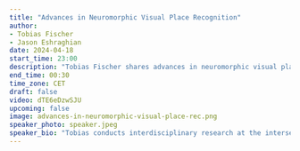 ```yaml
---
title: "Advances in Neuromorphic Visual Place Recognition"
author: 
- Tobias Fischer
- Jason Eshraghian
date: 2024-04-18
start_time: 23:00
description: "Tobias Fischer shares advances in neuromorphic visual place recognition."
end_time: 00:30
time_zone: CET
draft: false
video: dTE6eDzwSJU
upcoming: false
image: advances-in-neuromorphic-visual-place-rec.png
speaker_photo: speaker.jpeg
speaker_bio: "Tobias conducts interdisciplinary research at the intersection of intelligent robotics, computer vision, and computational cognition. My main goal is to develop high-performing, bio-inspired computer vision algorithms that simultaneously examine animals/humans and robots' perceptional capabilities. He is a Senior Lecturer (US: Associate Professor) and Chief Investigator in Queensland University of Technology's Centre for Robotics. He is also a recipient of the prestigious Discovery Early Career Researcher Award (DECRA) by the Australian Research Council. He joined the Centre as an Associate Investigator and Research Fellow in January 2020. Previously, he was a postdoctoral researcher in the Personal Robotics Lab at Imperial College London. He received a PhD from Imperial College in January 2019. His thesis was awarded the UK Best Thesis in Robotics Award 2018 and the Eryl Cadwaladr Davies Award for the best thesis in Imperial's EEE Department in 2017-2018. He previously received an M.Sc. degree (distinction) in Artificial Intelligence from The University of Edinburgh in 2014 and a B.Sc. degree in Computer Engineering from Ilmenau University of Technology, Germany, in 2013. His works have attracted two best poster awards, one best paper award, and he was the senior author of the winning submission to the Facebook Mapillary Place Recognition Challenge 2020."
---
```

